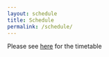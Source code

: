 ```yaml
---
layout: schedule
title: Schedule
permalink: /schedule/
---
```


Please see  [here](../static_files/Timetable23-24.pdf) for the timetable

